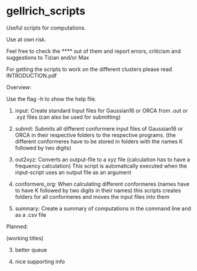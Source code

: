 # gellrich_scripts
Useful scripts for computations.

Use at own risk.

Feel free to check the **** out of them and report errors, criticism and suggestions to Tizian and/or Max

For getting the scripts to work on the different clusters please read INTRODUCTION.pdf 


Overview:

Use the flag -h to show the help file.

1) input: 
Create standard Input files for Gaussian16 or ORCA from .out or .xyz files
(can also be used for submitting)

2) submit: 
Submits all different conformere input files of Gaussian16 or ORCA in their respective folders to the respective programs. 
(the different conformeres have to be stored in folders with the names K followed by two digits)

3) out2xyz: 
Converts an output-file to a xyz file (calculation has to have a frequency calculation)
This script is automatically executed when the input-script uses an output file as an argument

4) conformere_org: 
When calculating different conformeres (names have to have K followed by two digits in their names)
this scripts creates folders for all conformeres and moves the input files into them

5) summary: 
Create a summary of computations in the command line and as a .csv file

Planned:

(working titles)

 3) better queue

 4) nice supporting info
